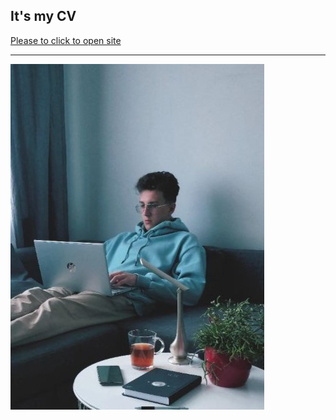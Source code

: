 ## It's my CV 


[Please to click to open site](https://frontenderboy.github.io/CV/)

---



![The San Juan Mountains are beautiful!](/img/avatar.jpg)
